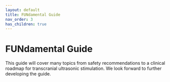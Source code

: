 ```yaml
---
layout: default
title: FUNdamental Guide
nav_order: 3
has_children: true
---
```

# FUNdamental Guide
This guide will cover many topics from safety recommendations to a clinical roadmap for transcranial ultrasonic stimulation. We look forward to further developing the guide.
